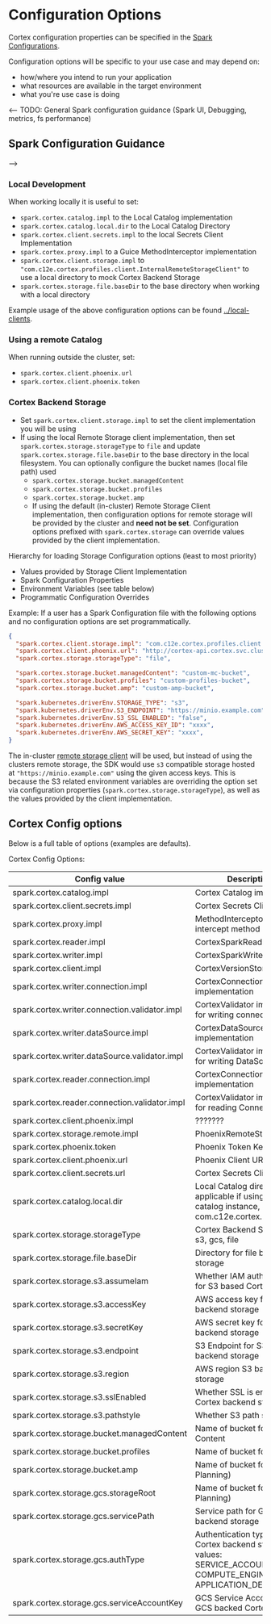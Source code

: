 # Configuration Options

Cortex configuration properties can be specified in the [Spark Configurations](https://spark.apache.org/docs/latest/index.html).

Configuration options will be specific to your use case and may depend on:
- how/where you intend to run your application
- what resources are available in the target environment 
- what you're use case is doing

<-- TODO: General Spark configuration guidance (Spark UI, Debugging, metrics, fs performance)
## Spark Configuration Guidance

-->

### Local Development

When working locally it is useful to set:
* `spark.cortex.catalog.impl` to the Local Catalog implementation
* `spark.cortex.catalog.local.dir` to the Local Catalog Directory
* `spark.cortex.client.secrets.impl` to the local Secrets Client Implementation
* `spark.cortex.proxy.impl` to a Guice MethodInterceptor implementation
* `spark.cortex.client.storage.impl` to `"com.c12e.cortex.profiles.client.InternalRemoteStorageClient"` to use a local directory to mock Cortex Backend Storage
* `spark.cortex.storage.file.baseDir` to the base directory when working with a local directory

Example usage of the above configuration options can be found [../local-clients](../local-clients/README.md).

### Using a remote Catalog

When running outside the cluster, set:
* `spark.cortex.client.phoenix.url`
* `spark.cortex.client.phoenix.token`

### Cortex Backend Storage 

* Set `spark.cortex.client.storage.impl` to set the client implementation you will be
  using <!-- TODO: config not in table -->
* If using the local Remote Storage client implementation, then set `spark.cortex.storage.storageType` to `file` and
  update `spark.cortex.storage.file.baseDir` to the base directory in the local filesystem. You can optionally configure
  the bucket names (local file path) used
  - `spark.cortex.storage.bucket.managedContent`
  - `spark.cortex.storage.bucket.profiles`
  - `spark.cortex.storage.bucket.amp`
  * If using the default (in-cluster) Remote Storage Client implementation, then configuration options for remote storage
  will be provided by the cluster and **need not be set**. Configuration options prefixed with `spark.cortex.storage`
  can override values provided by the client implementation.

Hierarchy for loading Storage Configuration options (least to most priority)
* Values provided by Storage Client Implementation
* Spark Configuration Properties
* Environment Variables (see table below)
* Programmatic Configuration Overrides

Example: If a user has a Spark Configuration file with the following options and no configuration options are set programmatically.
```json
{
  "spark.cortex.client.storage.impl": "com.c12e.cortex.profiles.client.InternalRemoteStorageClient",
  "spark.cortex.client.phoenix.url": "http://cortex-api.cortex.svc.cluster.local:8080/fabric/v4/graphql",
  "spark.cortex.storage.storageType": "file",

  "spark.cortex.storage.bucket.managedContent": "custom-mc-bucket",
  "spark.cortex.storage.bucket.profiles": "custom-profiles-bucket",
  "spark.cortex.storage.bucket.amp": "custom-amp-bucket",

  "spark.kubernetes.driverEnv.STORAGE_TYPE": "s3",
  "spark.kubernetes.driverEnv.S3_ENDPOINT": "https://minio.example.com",
  "spark.kubernetes.driverEnv.S3_SSL_ENABLED": "false",
  "spark.kubernetes.driverEnv.AWS_ACCESS_KEY_ID": "xxxx",
  "spark.kubernetes.driverEnv.AWS_SECRET_KEY": "xxxx",
}
```

The in-cluster [remote storage client](backendstorage.md#remote-storage-client) will be used, but instead of using the
clusters remote storage, the SDK would use `s3` compatible storage hosted at `"https://minio.example.com"` using the
given access keys. This is because the S3 related environment variables are overriding the option set via configuration
properties (`spark.cortex.storage.storageType`), as well as the values provided by the client implementation.

## Cortex Config options

Below is a full table of options (examples are defaults).

Cortex Config Options:

| Config value                                  | Description (Javadoc)                                                                                                                        | Environment             | Example                         | Supported |
|-----------------------------------------------|----------------------------------------------------------------------------------------------------------------------------------------------|-------------------------|---------------------------------|-----------|
| spark.cortex.catalog.impl                     | Cortex Catalog implementation                                                                                                                |                         |                                 | true      |
| spark.cortex.client.secrets.impl              | Cortex Secrets Client implementation                                                                                                         |                         |                                 | true      |
| spark.cortex.proxy.impl                       | MethodInterceptor implementation to intercept method calls                                                                                   |                         |                                 | true      |
| spark.cortex.reader.impl                      | CortexSparkReader implementation                                                                                                             |                         |                                 | false     |
| spark.cortex.writer.impl                      | CortexSparkWriter implementation                                                                                                             |                         |                                 | false     |
| spark.cortex.client.impl                      | CortexVersionStore implementation                                                                                                            |                         |                                 | false     |
| spark.cortex.writer.connection.impl           | CortexConnectionWriter implementation                                                                                                        |                         |                                 | false     |
| spark.cortex.writer.connection.validator.impl | CortexValidator implementation used for writing connections                                                                                  |                         |                                 | false     |
| spark.cortex.writer.dataSource.impl           | CortexDataSourceWriter implementation                                                                                                        |                         |                                 | false     |
| spark.cortex.writer.dataSource.validator.impl | CortexValidator implementation used for writing DataSources                                                                                  |                         |                                 | false     |
| spark.cortex.reader.connection.impl           | CortexConnectionReader implementation                                                                                                        |                         |                                 | false     |
| spark.cortex.reader.connection.validator.impl | CortexValidator implementation used for reading Connections                                                                                  |                         |                                 | false     |
| spark.cortex.client.phoenix.impl              | ???????                                                                                                                                      |                         |                                 | false     |
| spark.cortex.storage.remote.impl              | PhoenixRemoteStorage implementation                                                                                                          |                         |                                 | false     |
| spark.cortex.phoenix.token                    | Phoenix Token Key Path.                                                                                                                      |                         |                                 | true      |
| spark.cortex.client.phoenix.url               | Phoenix Client URL Key Path.                                                                                                                 |                         |                                 | true      |
| spark.cortex.client.secrets.url               | Cortex Secrets Client URL.                                                                                                                   |                         |                                 | true      |
| spark.cortex.catalog.local.dir                | Local Catalog directory path, only applicable if using a local Cortex catalog instance, @see com.c12e.cortex.phoenix.LocalCatalog.           |                         |                                 | true      |
| spark.cortex.storage.storageType              | Cortex Backend Storage type, one of: s3, gcs, file                                                                                           | STORAGE_TYPE            | file                            | true      |
| spark.cortex.storage.file.baseDir             | Directory for file based backend storage                                                                                                     | FILE_BASE_DIR           | ./build/test-data/              | true      |
| spark.cortex.storage.s3.assumeIam             | Whether IAM authentication is enabled for S3 based Cortex backend storage                                                                    | ASSUME_AWS_IAM          | false                           | true      |
| spark.cortex.storage.s3.accessKey             | AWS access key for S3 based Cortex backend storage                                                                                           | AWS_ACCESS_KEY_ID       | *****                           | true      |
| spark.cortex.storage.s3.secretKey             | AWS secret key for S3 based Cortex backend storage                                                                                           | AWS_SECRET_KEY          | *****                           | true      |
| spark.cortex.storage.s3.endpoint              | S3 Endpoint for S3 based Cortex backend storage                                                                                              | S3_ENDPOINT             | http://localhost:9000           | true      |
| spark.cortex.storage.s3.region                | AWS region S3 based Cortex backend storage                                                                                                   | AWS_REGION              | aws-global                      | true      |
| spark.cortex.storage.s3.sslEnabled            | Whether SSL is enabled for S3 backed Cortex backend storage                                                                                  | S3_SSL_ENABLED          | false                           | true      |
| spark.cortex.storage.s3.pathstyle             | Whether S3 path style is used or not                                                                                                         | S3_PATH_STYLE_ACCESS    | true                            | true      |
| spark.cortex.storage.bucket.managedContent    | Name of bucket for Cortex Managed Content                                                                                                    | CONTENT_BUCKET          | cortex-content                  | true      |
| spark.cortex.storage.bucket.profiles          | Name of bucket for Cortex Profiles                                                                                                           | PROFILES_BUCKET         | cortex-profiles                 | true      |
| spark.cortex.storage.bucket.amp               | Name of bucket for AMP (AI-Mission Planning)                                                                                                 | AMP_BUCKET              | cortex-amp                      | true      |
| spark.cortex.storage.gcs.storageRoot          | Name of bucket for AMP (AI-Mission Planning)                                                                                                 | CONTENT_BUCKET          | https://storage.googleapis.com/ | true      |
| spark.cortex.storage.gcs.servicePath          | Service path for GCS based Cortex backend storage                                                                                            | GCS_SERVICE_PATH        | storage/v1/                     | true      |
| spark.cortex.storage.gcs.authType             | Authentication type for GCS based Cortex backend storage, possible values: SERVICE_ACCOUNT_JSON_KEYFILE, COMPUTE_ENGINE, APPLICATION_DEFAULT | GCS_AUTH_TYPE           | SERVICE_ACCOUNT_JSON_KEYFILE    | true      |
| spark.cortex.storage.gcs.serviceAccountKey    | GCS Service Account (JSON String) for GCS backed Cortex backend storage                                                                      | GCS_SERVICE_ACCOUNT_KEY |                                 | true      |

